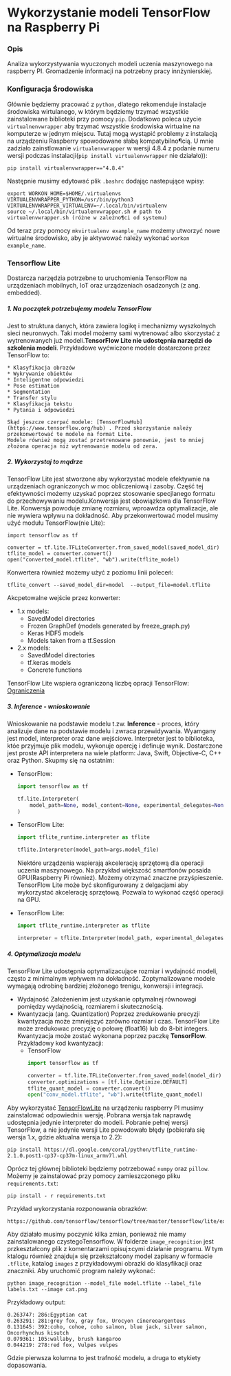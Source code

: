 # Wykorzystanie modeli TensorFlow na Raspberry Pi

### Opis
Analiza wykorzystywania wyuczonych modeli uczenia maszynowego na raspberry PI. Gromadzenie informacji na potrzebny pracy innżynierskiej.

### Konfiguracja Środowiska
Głównie będziemy pracować z `python`, dlatego rekomenduje instalacje środowiska wirtulanego, w którym będziemy trzymać wszystkie zainstalowane biblioteki przy pomocy `pip`. Dodatkowo poleca użycie `virtualnenvwrapper` aby trzymać wszystkie środowiska wirtualne na komputerze w jednym miejscu. Tutaj mogą wystąpić problemy z instalacją na urządzeniu Raspberry spowodowane słabą kompatybilno¶cią. U mnie zadziało zainstlowanie `virtualenvwrapper` w wersji 4.8.4  z podanie numeru wersji podczas instalacji(`pip install virtualenvwrapper` nie działało)): 
```
pip install virtualenvwrapper=="4.8.4"
```
Następnie musimy edytować plik `.bashrc` dodając nastepujące wpisy:
```
export WORKON_HOME=$HOME/.virtualenvs
VIRTUALENVWRAPPER_PYTHON=/usr/bin/python3
VIRTUALENVWRAPPER_VIRTUALENV=~/.local/bin/virtualenv
source ~/.local/bin/virtualenvwrapper.sh # path to virtualenvwrapper.sh (różne w zależno¶ci od systemu)
```
Od teraz przy pomocy `mkvirtualenv example_name` możemy utworzyć nowe wirtualne środowisko, aby je aktywować należy wykonać `workon example_name`.

### Tensorflow Lite
Dostarcza narzędzia potrzebne to uruchomienia TensorFlow na urządzeniach mobilnych, IoT oraz urządzeniach osadzonych (z ang. embedded). 

##### 1. Na początek potrzebujemy modelu TensorFlow
Jest to struktura danych, która zawiera logikę i mechanizmy wyszkolnych sieci neuronwych. Taki model możemy sami wytrenować albo skorzystać z wytrenowanych już modeli.**TensorFlow Lite nie udostępnia narzędzi do szkolenia modeli**. Przykładowe wyćwiczone modele dostarczone przez TensorFlow to: 

	* Klasyfikacja obrazów
	* Wykrywanie obiektów
	* Inteligentne odpowiedzi
	* Pose estimation
	* Segmentation
	* Transfer stylu
	* Klasyfikacja tekstu
	* Pytania i odpowiedzi

	Skąd jeszcze czerpać modele: [TensorFlowHub](https://www.tensorflow.org/hub) . Przed skorzystanie należy przekonwertować te modele na format Lite.
	Modele również mogą zostać przetrenowane ponownie, jest to mniej złożona operacja niż wytrenowanie modelu od zera.

##### 2. Wykorzystaj to mądrze
TensorFlow Lite jest stworzone aby wykorzystać modele efektywnie na urządzeniach ograniczonych w moc obliczeniową i zasoby. Część tej efektywności możemy uzyskać poprzez stosowanie specjlanego formatu do przechowywaniu modelu.Konwersja jest obowiązkowa dla TensorFlow Lite. Konwersja powoduje zmianę rozmiaru, wproawdza optymalizacje, ale nie wywiera wpływu na dokładność. Aby przekonwertować model musimy użyć modułu TensorFlow(nie Lite):
```
import tensorflow as tf

converter = tf.lite.TFLiteConverter.from_saved_model(saved_model_dir)
tflite_model = converter.convert()
open("converted_model.tflite", "wb").write(tflite_model)
```

Konwertera również możemy użyć z poziomu linii poleceń:
```
tflite_convert --saved_model_dir=model  --output_file=model.tflite
```

Akcpetowalne wejście przez konwerter:
* 1.x models:
	* SavedModel directories
	* Frozen GraphDef (models generated by freeze_graph.py)
	* Keras HDF5 models
	* Models taken from a tf.Session
* 2.x models:
	* SavedModel directories
	* tf.keras models
	* Concrete functions

TensorFlow Lite wspiera ograniczoną liczbę opracji TensorFlow: [Ograniczenia](https://www.tensorflow.org/lite/guide/ops_compatibility) 

##### 3. Inference - wnioskowanie
Wnioskowanie na podstawie modelu t.zw. **Inference** - proces, który analizuje dane na podstawie modelu i zwraca przewidywania. Wyamgany jest model, interpreter oraz dane wejściowe. Interpreter jest to biblioteka, któe przyjmuje plik modelu, wykonuje opercję i definuje wynik. Dostarczone jest proste API interpretera na wiele platform: Java, Swift, Objective-C, C++ oraz Python. Skupmy się na ostatnim:
* TensorFlow: 
	```python
	import tensorflow as tf

	tf.lite.Interpreter(
		model_path=None, model_content=None, experimental_delegates=None
	)
	```
* TensorFlow Lite:
	```python
	import tflite_runtime.interpreter as tflite

	tflite.Interpreter(model_path=args.model_file)
	```

	Niektóre urządzenia wspierają akcelerację sprzętową dla operacji uczenia maszynowego. Na przykład większość smartfonów posaida GPU(Raspberry Pi również). Możemy otrzymać znaczne przyśpieszenie. TensorFlow Lite może być skonfigurowany z delgacjami aby wykorzystać akcelerację sprzętową. Pozwala to wykonać część operacji na GPU. 

* TensorFlow Lite:
	```python
	import tflite_runtime.interpreter as tflite

	interpreter = tflite.Interpreter(model_path, experimental_delegates=[tflite.load_delegates('libedgetup.so.1')])
	```

##### 4. Optymalizacja modelu
TensorFlow Lite udostępnia optymalizacujące rozmiar i wydajność modeli, często z minimalnym wpływem na dokładność. Zoptymalizowane modele wymagają odrobinę bardziej złożonego trenigu, konwersji i integracji.
* Wydajność
Założenienim jest uzyskanie optymalnej równowagi pomiędzy wydajnością, rozmiarem i skutecznością.
* Kwantyzacja (ang. Quantization)
Poprzez zredukowanie precyzji kwantyzacja może zmniejszyć zarówno rozmiar i czas. TensorFlow Lite może zredukowac precyzję o połowę (float16) lub do 8-bit integers. Kwantyzacja może zostać wykonana poprzez paczkę **TensorFlow**. Przykładowy kod kwantyzacji:
	* TensorFlow
		```python
		import tensorflow as tf

		converter = tf.lite.TFLiteConverter.from_saved_model(model_dir)
		converter.optimizations = [tf.lite.Optimize.DEFAULT]
		tflite_quant_model = converter.convert()
		open("conv_model.tflite", "wb").write(tflite_quant_model)
		```

Aby wykorzystać [TensorFlowLite](https://www.tensorflow.org/lite/guide)  na urządzeniu raspberry PI musimy zainstalować odpowiedni± wersję. Pobrana wersja tak naprawdę udostępnia jedynie interpreter do modeli. Pobranie pełnej wersji TensorFlow, a nie jedynie wersji Lite powodowało błędy (pobierała się wersja 1.x, gdzie aktualna wersja to 2.2):
```
pip install https://dl.google.com/coral/python/tflite_runtime-2.1.0.post1-cp37-cp37m-linux_armv7l.whl
```
Oprócz tej głównej biblioteki będziemy potrzebować `numpy` oraz `pillow`. Możemy je zainstalować przy pomocy zamieszczonego pliku `requirements.txt`:
```
pip install - r requirements.txt
```

Przykład wykorzystania rozponowania obrazków:
```
https://github.com/tensorflow/tensorflow/tree/master/tensorflow/lite/examples/python/
```
Aby działało musimy poczynić kilka zmian, ponieważ nie mamy zainstalowanego czystegoTensorflow. W folderze `image_recognition` jest przkeształcony plik z komentarzami opisuj±cymi działanie programu. W tym ktalogu również znajduj± się przekształcony model zapisany w formacie `.tflite`, katalog `images` z przykładowymi obrazki do klasyfikacji oraz znaczniki. Aby uruchomić program należy wykonać:
```
python image_recognition --model_file model.tflite --label_file labels.txt --image cat.png
```
Przykładowy output:
```
0.263747: 286:Egyptian cat
0.263291: 281:grey fox, gray fox, Urocyon cinereoargenteus
0.131645: 392:coho, cohoe, coho salmon, blue jack, silver salmon, Oncorhynchus kisutch
0.079361: 105:wallaby, brush kangaroo
0.044219: 278:red fox, Vulpes vulpes
```
Gdzie pierwsza kolumna to jest trafność modelu, a druga to etykiety dopasowania.
